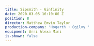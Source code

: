 ```yaml
---
title: Sipsmith - Ginfinity
date: 2020-03-05 16:10:00 Z
position: 8
director: Matthew Emvin Taylor
production-company: 'Hogarth + Ogilvy '
equipment: Arri Alexa Mini
is-shown: false
---
```


